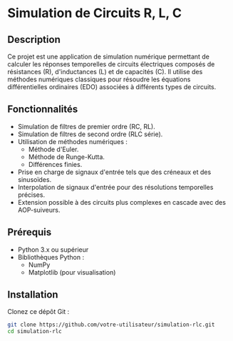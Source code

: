 # Simulation de Circuits R, L, C

## Description
Ce projet est une application de simulation numérique permettant de calculer les réponses temporelles de circuits électriques composés de résistances (R), d'inductances (L) et de capacités (C). Il utilise des méthodes numériques classiques pour résoudre les équations différentielles ordinaires (EDO) associées à différents types de circuits.

## Fonctionnalités
- Simulation de filtres de premier ordre (RC, RL).
- Simulation de filtres de second ordre (RLC série).
- Utilisation de méthodes numériques :
  - Méthode d'Euler.
  - Méthode de Runge-Kutta.
  - Différences finies.
- Prise en charge de signaux d'entrée tels que des créneaux et des sinusoïdes.
- Interpolation de signaux d'entrée pour des résolutions temporelles précises.
- Extension possible à des circuits plus complexes en cascade avec des AOP-suiveurs.

## Prérequis
- Python 3.x ou supérieur
- Bibliothèques Python :
  - NumPy
  - Matplotlib (pour visualisation)
  
## Installation
Clonez ce dépôt Git :
```bash
git clone https://github.com/votre-utilisateur/simulation-rlc.git
cd simulation-rlc
